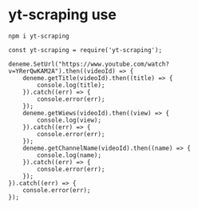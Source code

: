 ﻿# yt-scraping use
 
 ```npm i yt-scraping```

```
const yt-scraping = require('yt-scraping');

deneme.SetUrl("https://www.youtube.com/watch?v=YRerQwKAM2A").then((videoId) => {
    deneme.getTitle(videoId).then((title) => {
        console.log(title);
    }).catch((err) => {
        console.error(err);
    });
    deneme.getWiews(videoId).then((view) => {
        console.log(view);
    }).catch((err) => {
        console.error(err);
    });
    deneme.getChannelName(videoId).then((name) => {
        console.log(name);
    }).catch((err) => {
        console.error(err);
    });
}).catch((err) => {
    console.error(err);
});
```

